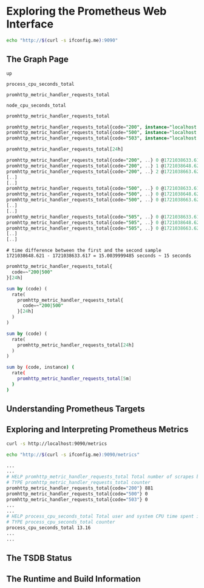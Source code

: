 # Exploring the Prometheus Web Interface


```bash
echo "http://$(curl -s ifconfig.me):9090"
```


## The Graph Page


```text
up
```


```text
process_cpu_seconds_total
```


```text
promhttp_metric_handler_requests_total
```


```text
node_cpu_seconds_total
```


```sql
promhttp_metric_handler_requests_total
```


```sql
promhttp_metric_handler_requests_total{code="200", instance="localhost:9090", job="prometheus"} 251
promhttp_metric_handler_requests_total{code="500", instance="localhost:9090", job="prometheus"} 0
promhttp_metric_handler_requests_total{code="503", instance="localhost:9090", job="prometheus"} 0
```


```sql
promhttp_metric_handler_requests_total[24h]
```


```sql
promhttp_metric_handler_requests_total{code="200", ..} 0 @1721038633.617
promhttp_metric_handler_requests_total{code="200", ..} 1 @1721038648.621
promhttp_metric_handler_requests_total{code="200", ..} 2 @1721038663.621
[..]
[..]
promhttp_metric_handler_requests_total{code="500", ..} 0 @1721038633.617
promhttp_metric_handler_requests_total{code="500", ..} 0 @1721038648.621
promhttp_metric_handler_requests_total{code="500", ..} 0 @1721038663.621
[..]
[..]
promhttp_metric_handler_requests_total{code="505", ..} 0 @1721038633.617
promhttp_metric_handler_requests_total{code="505", ..} 0 @1721038648.621
promhttp_metric_handler_requests_total{code="505", ..} 0 @1721038663.621
[..]
[..]
```


```text
# time difference between the first and the second sample
1721038648.621 - 1721038633.617 = 15.0039999485 seconds ~ 15 seconds
```


```sql
promhttp_metric_handler_requests_total{
  code=~"200|500"
}[24h]
```


```sql
sum by (code) (
  rate(
    promhttp_metric_handler_requests_total{
      code=~"200|500"
    }[24h]
  )
)
```


```sql
sum by (code) (
  rate(
    promhttp_metric_handler_requests_total[24h]
  )
)
```


```bash
sum by (code, instance) (
  rate(
    promhttp_metric_handler_requests_total[5m]
  )
)
```


## Understanding Prometheus Targets


## Exploring and Interpreting Prometheus Metrics


```bash
curl -s http://localhost:9090/metrics
```


```bash
echo "http://$(curl -s ifconfig.me):9090/metrics"
```


```bash
...
...
# HELP promhttp_metric_handler_requests_total Total number of scrapes by HTTP status code.
# TYPE promhttp_metric_handler_requests_total counter
promhttp_metric_handler_requests_total{code="200"} 881
promhttp_metric_handler_requests_total{code="500"} 0
promhttp_metric_handler_requests_total{code="503"} 0
...
...
# HELP process_cpu_seconds_total Total user and system CPU time spent in seconds.
# TYPE process_cpu_seconds_total counter
process_cpu_seconds_total 13.16
...
...
```


## The TSDB Status


## The Runtime and Build Information